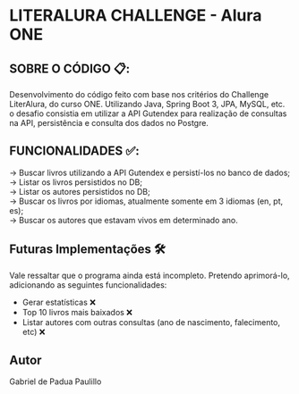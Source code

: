 # LITERALURA CHALLENGE - Alura ONE

## SOBRE O CÓDIGO 📋:
Desenvolvimento do código feito com base nos critérios do Challenge LiterAlura, do curso ONE. Utilizando Java, Spring Boot 3, JPA, MySQL, etc. o desafio consistia em utilizar a API Gutendex para realização de consultas na API, persistência e consulta dos dados no Postgre.

## FUNCIONALIDADES ✅:
→ Buscar livros utilizando a API Gutendex e persistí-los no banco de dados;<br>
→ Listar os livros persistidos no DB;<br>
→ Listar os autores persistidos no DB;<br>
→ Buscar os livros por idiomas, atualmente somente em 3 idiomas (en, pt, es);<br>
→ Buscar os autores que estavam vivos em determinado ano.<br>

## Futuras Implementações 🛠
Vale ressaltar que o programa ainda está incompleto. Pretendo aprimorá-lo, adicionando as seguintes funcionalidades:
- Gerar estatísticas ❌
- Top 10 livros mais baixados ❌
- Listar autores com outras consultas (ano de nascimento, falecimento, etc) ❌

## Autor
Gabriel de Padua Paulillo
